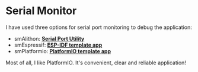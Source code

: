Serial Monitor  
==============  
  
I have used three options for serial port monitoring to debug the application:  
  
- smAlithon: [**Serial Port Utility**](smAlithon/)  
- smEspressif: [**ESP-IDF template app**](smEspressif/)  
- smPlatformio: [**PlatformIO template app**](smPlatformio/)  
  
Most of all, I like PlatformIO. It's convenient, clear and reliable application!  
